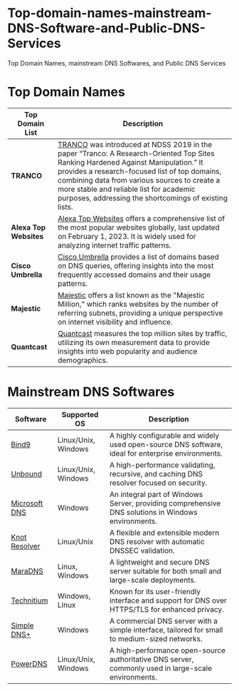 # Top-domain-names-mainstream-DNS-Software-and-Public-DNS-Services
Top Domain Names, mainstream DNS Softwares, and Public DNS Services



# Top Domain Names

| Top Domain List           | Description                                                                                                                                                                                                 |
|---------------------|-------------------------------------------------------------------------------------------------------------------------------------------------------------------------------------------------------------|
| **TRANCO**          | [TRANCO](https://tranco-list.eu/) was introduced at NDSS 2019 in the paper “Tranco: A Research-Oriented Top Sites Ranking Hardened Against Manipulation.” It provides a research-focused list of top domains, combining data from various sources to create a more stable and reliable list for academic purposes, addressing the shortcomings of existing lists. |
| **Alexa Top Websites** | [Alexa Top Websites](https://www.expireddomains.net/alexa-top-websites/) offers a comprehensive list of the most popular websites globally, last updated on February 1, 2023. It is widely used for analyzing internet traffic patterns. |
| **Cisco Umbrella**  | [Cisco Umbrella](https://umbrella-static.s3-us-west-1.amazonaws.com/index.html) provides a list of domains based on DNS queries, offering insights into the most frequently accessed domains and their usage patterns. |
| **Majestic**        | [Majestic](https://majestic.com/reports/majestic-million) offers a list known as the "Majestic Million," which ranks websites by the number of referring subnets, providing a unique perspective on internet visibility and influence. |
| **Quantcast**       | [Quantcast](https://trends.builtwith.com/websitelist/Quantcast-Measurement/Top-Million-Sites-by-Traffic) measures the top million sites by traffic, utilizing its own measurement data to provide insights into web popularity and audience demographics. |


# Mainstream DNS Softwares

| Software      | Supported OS       | Description                                                                                       |
|---------------|--------------------|---------------------------------------------------------------------------------------------------|
| [Bind9](https://www.isc.org/bind/) | Linux/Unix, Windows       | A highly configurable and widely used open-source DNS software, ideal for enterprise environments. |
| [Unbound](https://nlnetlabs.nl/projects/unbound/about/) | Linux/Unix, Windows | A high-performance validating, recursive, and caching DNS resolver focused on security.           |
| [Microsoft DNS](https://docs.microsoft.com/en-us/windows-server/networking/dns/dns-top) | Windows | An integral part of Windows Server, providing comprehensive DNS solutions in Windows environments. |
| [Knot Resolver](https://www.knot-resolver.cz/) | Linux/Unix | A flexible and extensible modern DNS resolver with automatic DNSSEC validation.                   |
| [MaraDNS](https://maradns.samiam.org/) | Linux, Windows | A lightweight and secure DNS server suitable for both small and large-scale deployments.           |
| [Technitium](https://technitium.com/dns/) | Windows, Linux | Known for its user-friendly interface and support for DNS over HTTPS/TLS for enhanced privacy.     |
| [Simple DNS+](https://simpledns.plus/) | Windows | A commercial DNS server with a simple interface, tailored for small to medium-sized networks.      |
| [PowerDNS](https://www.powerdns.com/) | Linux/Unix, Windows | A high-performance open-source authoritative DNS server, commonly used in large-scale environments.|

